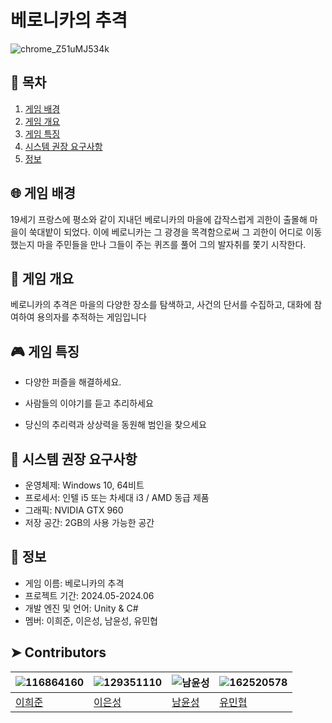 # 베로니카의 추격

![chrome_Z51uMJ534k](https://github.com/SGteamproject2/se2_project/assets/162520578/13ba59fe-c291-4f10-a257-7abc2df3e2c5)

## 📝 목차
1. [게임 배경](게임-배경)
2. [게임 개요](게임-개요)
3. [게임 특징](게임-특징)
4. [시스템 권장 요구사항](시스템-권장-요구사항)
5. [정보](정보)

## 🌐 게임 배경
19세기 프랑스에 평소와 같이 지내던 베로니카의 마을에 갑작스럽게 괴한이 출몰해 마을이 쑥대밭이 되었다.
이에 베로니카는 그 광경을 목격함으로써 그 괴한이 어디로 이동했는지 마을 주민들을 만나 그들이 주는 퀴즈를 풀어 그의 발자취를 쫓기 시작한다.

## 📑 게임 개요
베로니카의 추격은 마을의 다양한 장소를 탐색하고, 사건의 단서를 수집하고, 대화에 참여하여 용의자를 추적하는 게임입니다 

## 🎮 게임 특징
- 다양한 퍼즐을 해결하세요.

- 사람들의 이야기를 듣고 추리하세요

- 당신의 추리력과 상상력을 동원해 범인을 찾으세요

## 💾 시스템 권장 요구사항
- 운영체제: Windows 10, 64비트
- 프로세서: 인텔 i5 또는 차세대 i3 / AMD 동급 제품
- 그래픽: NVIDIA GTX 960
- 저장 공간: 2GB의 사용 가능한 공간

## 📂 정보
- 게임 이름: 베로니카의 추격
- 프로젝트 기간: 2024.05-2024.06
- 개발 엔진 및 언어: Unity & C#
- 멤버: 이희준, 이은성, 남윤성, 유민협

## ➤  Contributors

|![116864160](https://github.com/SGteamproject2/se2_project/assets/162520578/5819a800-21cf-433a-9f8f-ac4cd9cafbbb)|![129351110](https://github.com/SGteamproject2/se2_project/assets/162520578/97f5fe11-4998-45a6-ac6e-85247a333764)|![남윤성](https://placehold.co/100x100)|![162520578](https://github.com/SGteamproject2/se2_project/assets/162520578/de708e82-9c34-4063-9f01-a30629b94206)|
|---|---|---|---|
|[이희준](https://github.com/Lee-Hee-Jun)|[이은성](https://github.com/Sim5252)|[남윤성](https://github.com/quar16)|[유민협](https://github.com/asanari751)|      
